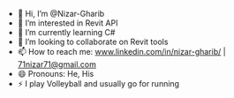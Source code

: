 - 👋 Hi, I’m @Nizar-Gharib
- 👀 I’m interested in Revit API
- 🌱 I’m currently learning C#
- 💞️ I’m looking to collaborate on Revit tools
- 📫 How to reach me: www.linkedin.com/in/nizar-gharib/ | 71nizar71@gmail.com
- 😄 Pronouns: He, His
- ⚡ I play Volleyball and usually go for running

<!---
Nizar-Gharib/Nizar-Gharib is a ✨ special ✨ repository because its `README.md` (this file) appears on your GitHub profile.
You can click the Preview link to take a look at your changes.
--->
